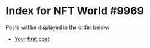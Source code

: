# Index for NFT World #9969
Posts will be displayed in the order below:

- [Your first post](./001-first.md)

